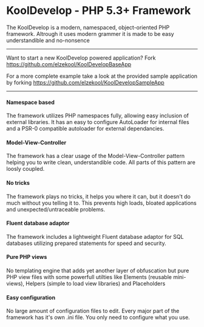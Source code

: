 KoolDevelop - PHP 5.3+ Framework
================================

The KoolDevelop is a modern, namespaced, object-oriented PHP framework. Altrough
it uses modern grammer it is made to be easy understandible and no-nonsence

----------

Want to start a new KoolDevelop powered application? Fork https://github.com/elzekool/KoolDevelopBaseApp

For a more complete example take a look at the provided sample application by forking https://github.com/elzekool/KoolDevelopSampleApp

----------

#### Namespace based
The framework utilizes PHP namespaces fully, allowing easy inclusion of external libraries. It has an easy to configure AutoLoader for internal files and a PSR-0 compatible autoloader for external dependancies.

#### Model-View-Controller
The framework has a clear usage of the Model-View-Controller pattern helping you to write clean, understandible code. All parts of this pattern are loosly coupled.

#### No tricks
The framework plays no tricks, it helps you where it can, but it doesn't do much without you telling it to. This prevents high loads, bloated applications and unexpected/untraceable problems.

#### Fluent database adaptor
The framework includes a lightweight Fluent database adaptor for SQL databases utilizing prepared statements for speed and security.

#### Pure PHP views
No templating engine that adds yet another layer of obfuscation but pure PHP view files with some powerfull utilties like Elements (reusable mini-views), Helpers (simple to load view libraries) and Placeholders

#### Easy configuration
No large amount of configuration files to edit. Every major part of the framework has it's own .ini file. You only need to configure what you use.
